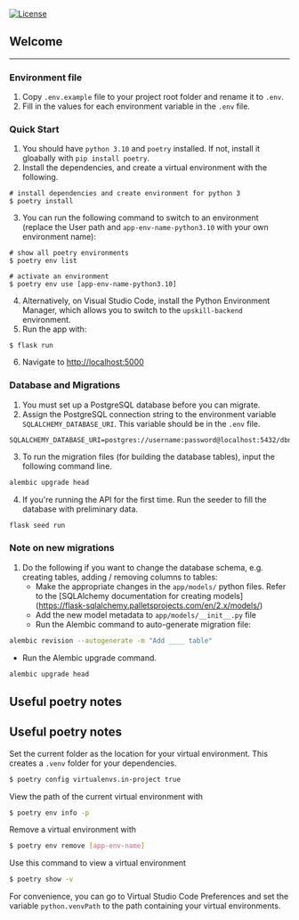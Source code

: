 [![License](https://img.shields.io/badge/License-Apache%202.0-blue.svg)](https://opensource.org/licenses/Apache-2.0)

## Welcome

<hr>

### Environment file

1. Copy `.env.example` file to your project root folder and rename it to `.env`.
2. Fill in the values for each environment variable in the `.env` file.

### Quick Start

1. You should have `python 3.10` and `poetry` installed. If not, install it gloabally with `pip install poetry`.
2. Install the dependencies, and create a virtual environment with the following.

```shell
# install dependencies and create environment for python 3
$ poetry install
```

3. You can run the following command to switch to an environment (replace the User path and `app-env-name-python3.10` with your own environment name):

```shell
# show all poetry environments
$ poetry env list

# activate an environment
$ poetry env use [app-env-name-python3.10]
```

4. Alternatively, on Visual Studio Code, install the Python Environment Manager, which allows you to switch to the `upskill-backend` environment.
5. Run the app with:

```shell
$ flask run
```

6. Navigate to [http://localhost:5000](http://localhost:5000)

### Database and Migrations

1. You must set up a PostgreSQL database before you can migrate.
2. Assign the PostgreSQL connection string to the environment variable `SQLALCHEMY_DATABASE_URI`. This variable should be in the `.env` file.

```
SQLALCHEMY_DATABASE_URI=postgres://username:password@localhost:5432/dbname
```

3. To run the migration files (for building the database tables), input the following command line.

```bash
alembic upgrade head
```

4. If you're running the API for the first time. Run the seeder to fill the database with preliminary data.

```bash
flask seed run
```

### Note on new migrations

1. Do the following if you want to change the database schema, e.g. creating tables, adding / removing columns to tables:
   - Make the appropriate changes in the `app/models/` python files. Refer to the [SQLAlchemy documentation for creating models] (https://flask-sqlalchemy.palletsprojects.com/en/2.x/models/)
   - Add the new model metadata to `app/models/__init__.py` file
   - Run the Alembic command to auto-generate migration file:

```bash
alembic revision --autogenerate -m "Add ____ table"
```

- Run the Alembic upgrade command.

```bash
alembic upgrade head
```

## Useful poetry notes

## Useful poetry notes

Set the current folder as the location for your virtual environment. This creates a `.venv` folder for your dependencies.

```bash
$ poetry config virtualenvs.in-project true
```

View the path of the current virtual environment with

```bash
$ poetry env info -p
```

Remove a virtual environment with

```bash
$ poetry env remove [app-env-name]
```

Use this command to view a virtual environment

```bash
$ poetry show -v
```

For convenience, you can go to Virtual Studio Code Preferences and set the variable `python.venvPath` to the path containing your virtual environments.